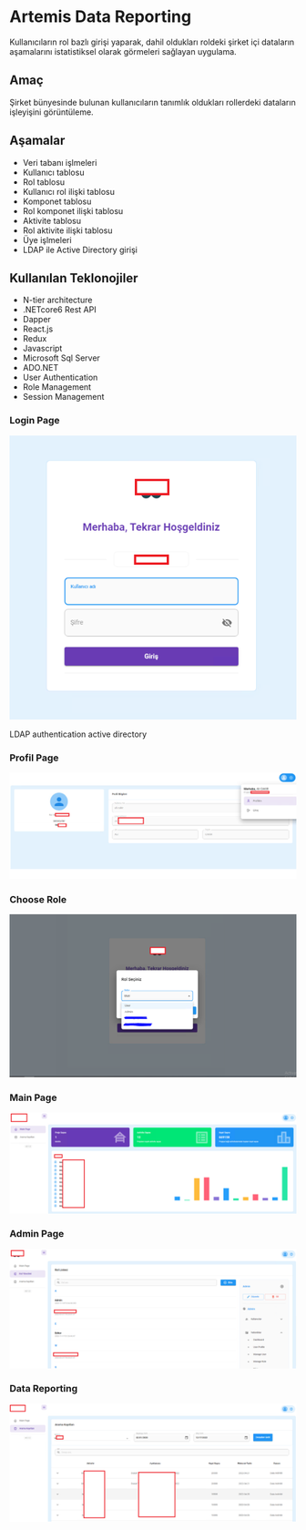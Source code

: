 # Artemis Data Reporting
 Kullanıcıların rol bazlı girişi yaparak, dahil oldukları roldeki şirket içi dataların aşamalarını istatistiksel olarak görmeleri sağlayan uygulama.
 
## Amaç 
Şirket bünyesinde bulunan kullanıcıların tanımlık oldukları rollerdeki dataların işleyişini görüntüleme.
 
## Aşamalar
  * Veri tabanı işlmeleri
  * Kullanıcı tablosu
  * Rol tablosu
  * Kullanıcı rol ilişki tablosu
  * Komponet tablosu
  * Rol komponet ilişki tablosu
  * Aktivite tablosu
  * Rol aktivite ilişki tablosu
  * Üye işlmeleri
  * LDAP ile Active Directory girişi
  
  
## Kullanılan Teklonojiler
* N-tier architecture
* .NETcore6 Rest API
* Dapper 
* React.js 
* Redux
* Javascript
* Microsoft Sql Server 
* ADO.NET 
* User Authentication 
* Role Management
* Session Management
 

### Login Page
![Login Page](https://github.com/turkmuhendisnet/Artemis-Data-Reporting/blob/main/LoginPage.png)

LDAP authentication active directory

### Profil Page
![ProfilPage](https://github.com/turkmuhendisnet/Artemis-Data-Reporting/blob/main/ProfilPage.png)

### Choose Role
![ChooseRolePage](https://github.com/turkmuhendisnet/Artemis-Data-Reporting/blob/main/ChooseRolePage.PNG)

### Main Page
![MainPage](https://github.com/turkmuhendisnet/Artemis-Data-Reporting/blob/main/MainPage.png)

### Admin Page
![AdminPage](https://github.com/turkmuhendisnet/Artemis-Data-Reporting/blob/main/AdminPage.png)

### Data Reporting
![DataReporting](https://github.com/turkmuhendisnet/Artemis-Data-Reporting/blob/main/AramaKay%C4%B1tlar%C4%B1.png)

